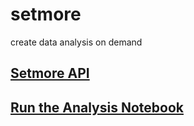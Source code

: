 # setmore
 create data analysis on demand

## [Setmore API](https://setmore.docs.apiary.io/#)

## [Run the Analysis Notebook](https://datahub.berkeley.edu/hub/user-redirect/git-pull?repo=https%3A%2F%2Fgithub.com%2Fjonathanferrari%2Fsetmore&branch=main&urlpath=tree%2Fsetmore%2Fsetmore.ipynb)
